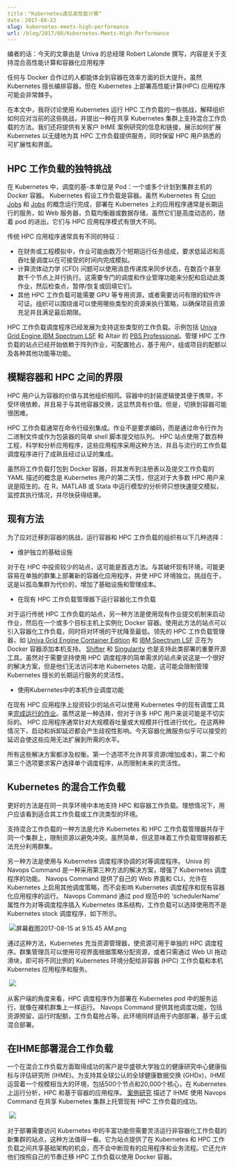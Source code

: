 ```yaml
---
title："Kubernetes遇见高性能计算"
date：2017-08-22
slug: kubernetes-meets-high-performance
url: /blog/2017/08/Kubernetes-Meets-High-Performance
---
```


<!--
---
title: " Kubernetes Meets High-Performance Computing "
date: 2017-08-22
slug: kubernetes-meets-high-performance
url: /blog/2017/08/Kubernetes-Meets-High-Performance
---
-->

<!--
Editor's note: today's post is by Robert Lalonde, general manager at Univa, on supporting mixed HPC and containerized applications &nbsp;
-->

编者的话：今天的文章由是 Univa 的总经理 Robert Lalonde 撰写，内容是关于支持混合高性能计算和容器化应用程序 &nbsp;

<!--
Anyone who has worked with Docker can appreciate the enormous gains in efficiency achievable with containers. While Kubernetes excels at orchestrating containers, high-performance computing (HPC) applications can be tricky to deploy on Kubernetes.
-->

任何与 Docker 合作过的人都能体会到容器在效率方面的巨大提升。虽然 Kubernetes 擅长编排容器，但在 Kubernetes 上部署高性能计算(HPC) 应用程序可能会非常棘手。

<!--
In this post, I discuss some of the challenges of running HPC workloads with Kubernetes, explain how organizations approach these challenges today, and suggest an approach for supporting mixed workloads on a shared Kubernetes cluster. We will also provide information and links to a case study on a customer, IHME, showing how Kubernetes is extended to service their HPC workloads seamlessly while retaining scalability and interfaces familiar to HPC users.
-->

在本文中，我将讨论使用 Kubernetes 运行 HPC 工作负载的一些挑战，解释组织如何应对当前的这些挑战，并提出一种在共享 Kubernetes 集群上支持混合工作负载的方法。我们还将提供有关客户 IHME 案例研究的信息和链接，展示如何扩展 Kubernetes 以无缝地为其 HPC 工作负载提供服务，同时保留 HPC 用户熟悉的可扩展性和界面。

<!--
## HPC workloads unique challenges
-->

## HPC 工作负载的独特挑战

<!--
In Kubernetes, the base unit of scheduling is a Pod: one or more Docker containers scheduled to a cluster host. Kubernetes assumes that workloads are containers. While Kubernetes has the notion of [Cron Jobs](https://kubernetes.io/docs/concepts/workloads/controllers/cron-jobs/) and [Jobs](https://kubernetes.io/docs/concepts/workloads/controllers/jobs-run-to-completion/) that run to completion, applications deployed on Kubernetes are typically long-running services, like web servers, load balancers or data stores and while they are highly dynamic with pods coming and going, they differ greatly from HPC application patterns.
-->
在 Kubernetes 中，调度的基-本单位是 Pod：一个或多个计划到集群主机的 Docker 容器。 Kubernetes 假设工作负载是容器。虽然 Kubernetes 有 [Cron Jobs](https://kubernetes.io/docs/concepts/workloads/controllers/cron-jobs/) 和 [Jobs](https://kubernetes.io/docs/concepts/workloads/controllers/jobs-run-to-completion/) 的概念运行完成，部署在 Kubernetes 上的应用程序通常是长期运行的服务，如 Web 服务器，负载均衡器或数据存储，虽然它们是高度动态的，随着 pod 的进出，它们与 HPC 应用程序模式有很大不同。

<!--
Traditional HPC applications often exhibit different characteristics:
-->
传统 HPC 应用程序通常具有不同的特征：

<!--
- In financial or engineering simulations, a job may be comprised of tens of thousands of short-running tasks, demanding low-latency and high-throughput scheduling to complete a simulation in an acceptable amount of time.
- A computational fluid dynamics (CFD) problem may execute in parallel across many hundred or even thousands of nodes using a message passing library to synchronize state. This requires specialized scheduling and job management features to allocate and launch such jobs and then to checkpoint, suspend/resume or backfill them.
- Other HPC workloads may require specialized resources like GPUs or require access to limited software licenses. Organizations may enforce policies around what types of resources can be used by whom to ensure projects are adequately resourced and deadlines are met.
-->
 - 在财务或工程模拟中，作业可能由数万个短期运行任务组成，要求低延迟和高吞吐量调度以在可接受的时间内完成模拟。
 - 计算流体动力学 (CFD) 问题可以使用消息传递库来同步状态，在数百个甚至数千个节点上并行执行。这需要专门的调度和作业管理功能来分配和启动此类作业，然后检查点，暂停/恢复或回填它们。
 - 其他 HPC 工作负载可能需要 GPU 等专用资源，或者需要访问有限的软件许可证。组织可以围绕谁可以使用哪些类型的资源来执行策略，以确保项目资源充足并且满足最后期限。
 
<!--
HPC workload schedulers have evolved to support exactly these kinds of workloads. Examples include [Univa Grid Engine](http://www.univa.com/products/), [IBM Spectrum LSF](https://www-03.ibm.com/systems/spectrum-computing/products/lsf/) and Altair’s [PBS Professional](http://www.pbsworks.com/PBSProduct.aspx?n=PBS-Professional&c=Overview-and-Capabilities). Sites managing HPC workloads have come to rely on capabilities like array jobs, configurable pre-emption, user, group or project based quotas and a variety of other features.  
-->
HPC 工作负载调度程序已经发展为支持这些类型的工作负载。示例包括 [Univa Grid Engine](http://www.univa.com/products/),[IBM Spectrum LSF](https://www-03.ibm.com/systems/spectrum-computing/products/lsf/) 和 Altair 的 [PBS Professional](http://www.pbsworks.com/PBSProduct.aspx?n=PBS-Professional&c=Overview-and-Capabilities)。管理 HPC 工作负载的站点已经开始依赖于阵列作业，可配置抢占，基于用户，组或项目的配额以及各种其他功能等功能。

<!--
## Blurring the lines between containers and HPC
-->
## 模糊容器和 HPC 之间的界限

<!--
HPC users believe containers are valuable for the same reasons as other organizations. Packaging logic in a container to make it portable, insulated from environmental dependencies, and easily exchanged with other containers clearly has value. However, making the switch to containers can be difficult.
-->
HPC 用户认为容器的价值与其他组织相同。容器中的封装逻辑使其便于携带，不受环境依赖，并且易于与其他容器交换，这显然具有价值。但是，切换到容器可能很困难。

<!--
HPC workloads are often integrated at the command line level. Rather than requiring coding, jobs are submitted to queues via the command line as binaries or simple shell scripts that act as wrappers. There are literally hundreds of engineering, scientific and analytic applications used by HPC sites that take this approach and have mature and certified integrations with popular workload schedulers.
-->
HPC 工作负载通常在命令行级别集成。作业不是要求编码，而是通过命令行作为二进制文件或作为包装器的简单 shell 脚本提交给队列。 HPC 站点使用了数百种工程，科学和分析应用程序，这些应用程序采用这种方法，并且与流行的工作负载调度程序进行了成熟且经过认证的集成。

<!--
While the notion of packaging a workload into a Docker container, publishing it to a registry, and submitting a YAML description of the workload is second nature to users of Kubernetes, this is foreign to most HPC users. An analyst running models in R, MATLAB or Stata simply wants to submit their simulation quickly, monitor their execution, and get a result as quickly as possible.
-->
虽然将工作负载打包到 Docker 容器，将其发布到注册表以及提交工作负载的 YAML 描述的概念是 Kubernetes 用户的第二天性，但这对于大多数 HPC 用户来说是陌生的。在 R，MATLAB 或 Stata 中运行模型的分析师只想快速提交模拟，监控其执行情况，并尽快获得结果。

<!--
## Existing approaches
-->
## 现有方法

<!--
To deal with the challenges of migrating to containers, organizations running container and HPC workloads have several options:
-->
为了应对迁移到容器的挑战，运行容器和 HPC 工作负载的组织有以下几种选择：

<!--
- Maintain separate infrastructures
-->
- 维护独立的基础设施

<!--
For sites with sunk investments in HPC, this may be a preferred approach. Rather than disrupt existing environments, it may be easier to deploy new containerized applications on a separate cluster and leave the HPC environment alone. The challenge is that this comes at the cost of siloed clusters, increasing infrastructure and management cost.
-->
对于在 HPC 中投资较少的站点，这可能是首选方法。与其破坏现有环境，可能更容易在单独的群集上部署新的容器化应用程序，并使 HPC 环境独立。挑战在于，这是以孤岛集群为代价的，增加了基础设施和管理成本。

<!--
- Run containerized workloads under an existing HPC workload manager
-->
- 在现有 HPC 工作负载管理器下运行容器化工作负载

<!--
For sites running traditional HPC workloads, another approach is to use existing job submission mechanisms to launch jobs that in turn instantiate Docker containers on one or more target hosts. Sites using this approach can introduce containerized workloads with minimal disruption to their environment. Leading HPC workload managers such as [Univa Grid Engine Container Edition](http://blogs.univa.com/2016/05/new-version-of-univa-grid-engine-now-supports-docker-containers/) and [IBM Spectrum LSF](http://blogs.univa.com/2016/05/new-version-of-univa-grid-engine-now-supports-docker-containers/) are adding native support for Docker containers. [Shifter](https://github.com/NERSC/shifter) and [Singularity](http://singularity.lbl.gov/) are important open source tools supporting this type of deployment also. While this is a good solution for sites with simple requirements that want to stick with their HPC scheduler, they will not have access to native Kubernetes features, and this may constrain flexibility in managing long-running services where Kubernetes excels.
-->
对于运行传统 HPC 工作负载的站点，另一种方法是使用现有作业提交机制来启动作业，然后在一个或多个目标主机上实例化 Docker 容器。使用此方法的站点可以引入容器化工作负载，同时将对环境的干扰降至最低。领先的 HPC 工作负载管理器，如 [Univa Grid Engine Container Edition](http://blogs.univa.com/2016/05/new-version-of-univa-grid-engine-now-supports-docker-containers/) 和 [IBM Spectrum LSF](http://blogs.univa.com/2016/05/new-version-of-univa-grid-engine-now-supports-docker-containers/) 正在为 Docker 容器添加本机支持。 [Shifter](https://github.com/NERSC/shifter) 和 [Singularity](http://singularity.lbl.gov/) 也是支持此类部署的重要开源工具。虽然对于需要坚持使用 HPC 调度程序的简单需求的站点来说这是一个很好的解决方案，但是他们无法访问本地 Kubernetes 功能，这可能会限制管理 Kubernetes 擅长的长期运行服务的灵活性。

<!--
- Use native job scheduling features in Kubernetes
-->
- 使用Kubernetes中的本机作业调度功能

<!--
Sites less invested in existing HPC applications can use existing scheduling facilities in Kubernetes for [jobs that run to completion](https://kubernetes.io/docs/concepts/workloads/controllers/jobs-run-to-completion/). While this is an option, it may be impractical for many HPC users. HPC applications are often either optimized towards massive throughput or large scale parallelism. In both cases startup and teardown latencies have a discriminating impact. Latencies that appear to be acceptable for containerized microservices today would render such applications unable to scale to the required levels.
-->
在现有 HPC 应用程序上投资较少的站点可以使用 Kubernetes 中的现有调度工具来[完成运行的作业](https://kubernetes.io/docs/concepts/workloads/controllers/jobs-run-to-completion/)。虽然这是一种选择，但对于许多 HPC 用户来说可能是不切实际的。 HPC 应用程序通常针对大规模吞吐量或大规模并行性进行优化。在这两种情况下，启动和拆卸延迟都会产生歧视性影响。今天容器化微服务似乎可以接受的延迟会使这些应用无法扩展到所需的水平。

<!--
All of these solutions involve tradeoffs. The first option doesn’t allow resources to be shared (increasing costs) and the second and third options require customers to pick a single scheduler, constraining future flexibility.
-->
所有这些解决方案都涉及权衡。第一个选项不允许共享资源(增加成本)，第二个和第三个选项要求客户选择单个调度程序，从而限制未来的灵活性。

<!--
## Mixed workloads on Kubernetes
-->
## Kubernetes 的混合工作负载

<!--
A better approach is to support HPC and container workloads natively in the same shared environment. Ideally, users should see the environment appropriate to their workload or workflow type.
-->
更好的方法是在同一共享环境中本地支持 HPC 和容器工作负载。理想情况下，用户应该看到适合其工作负载或工作流类型的环境。

<!--
One approach to supporting mixed workloads is to allow Kubernetes and the HPC workload manager to co-exist on the same cluster, throttling resources to avoid conflicts. While simple, this means that neither workload manager can fully utilize the cluster.
-->
支持混合工作负载的一种方法是允许 Kubernetes 和 HPC 工作负载管理器共存于同一个集群上，限制资源以避免冲突。虽然简单，但这意味着工作负载管理器都无法充分利用群集。

<!--
Another approach is to use a peer scheduler that coordinates with the Kubernetes scheduler. Navops Command by Univa is a solution that takes this third approach, augmenting the functionality of the Kubernetes scheduler. Navops Command provides its own web interface and CLI and allows additional scheduling policies to be enabled on Kubernetes without impacting the operation of the Kubernetes scheduler and existing containerized applications. Navops Command plugs into the Kubernetes architecture via the 'schedulerName' attribute in the pod spec as a peer scheduler that workloads can choose to use instead of the Kubernetes stock scheduler as shown below.
-->
另一种方法是使用与 Kubernetes 调度程序协调的对等调度程序。 Univa 的 Navops Command 是一种采用第三种方法的解决方案，增强了 Kubernetes 调度程序的功能。 Navops Command 提供了自己的 Web 界面和 CLI，允许在 Kubernetes 上启用其他调度策略，而不会影响 Kubernetes 调度程序和现有容器化应用程序的运行。 Navops Command 通过 pod 规范中的 'schedulerName' 属性作为对等调度程序插入 Kubernetes 体系结构，工作负载可以选择使用而不是 Kubernetes stock 调度程序，如下所示。

<!--
![Screen Shot 2017-08-15 at 9.15.45 AM.png](https://lh6.googleusercontent.com/nKTtfQVVmL4qBoSR0lBmBuLt8KOrVEyjn9YcAu7hrhhV-rwnxRY3p-Y5Qfddf7BI6u1KN85VKfeaaU74xDl-oDk5NzybdIxAp0SJ42x14gwzpmwLwjVy5nIng6K8Ih-bRDlOmA9j)
-->
 ![屏幕截图2017-08-15 at 9.15.45 AM.png](https://lh6.googleusercontent.com/nKTtfQVVmL4qBoSR0lBmBuLt8KOrVEyjn9YcAu7hrhhV-rwnxRY3p-Y5Qfddf7BI6u1KN85VKfeaaU74xDl-oDk5NzybdIxAp0SJ42x14gwzpmwLwjVy5nIng6K8Ih-bRDlOmA9j)

<!--
With this approach, Kubernetes acts as a resource manager, making resources available to a separate HPC scheduler. Cluster administrators can use a visual interface to allocate resources based on policy or simply drag sliders via a web UI to allocate different proportions of the Kubernetes environment to non-container (HPC) workloads, and native Kubernetes applications and services.
-->
通过这种方法，Kubernetes 充当资源管理器，使资源可用于单独的 HPC 调度程序。群集管理员可以使用可视界面根据策略分配资源，或者只需通过 Web UI 拖动滑块，即可将不同比例的 Kubernetes 环境分配给非容器 (HPC) 工作负载和本机 Kubernetes 应用程序和服务。

<!--
 ![](https://lh6.googleusercontent.com/wSBBl5d-YL4_UCYgvHpE_XzijtqftSi6PTHJLGfHr5nAxmTj945jQB-pMNIGLovWwKWGnEsPjCkCPrUMWZEs9UHnQPPDSWPEl-Gl76Yczd-Yn65pEE8mKC-Asj3zP5xyfZc-r2qU-YmmOyBhLQ)
-->
 ![](https://lh6.googleusercontent.com/wSBBl5d-YL4_UCYgvHpE_XzijtqftSi6PTHJLGfHr5nAxmTj945jQB-pMNIGLovWwKWGnEsPjCkCPrUMWZEs9UHnQPPDSWPEl-Gl76Yczd-Yn65pEE8mKC-Asj3zP5xyfZc-r2qU-YmmOyBhLQ)

<!--
From a client perspective, the HPC scheduler runs as a service deployed in Kubernetes pods, operating just as it would on a bare metal cluster. Navops Command provides additional scheduling features including things like resource reservation, run-time quotas, workload preemption and more. This environment works equally well for on-premise, cloud-based or hybrid deployments.
-->
从客户端的角度来看，HPC 调度程序作为部署在 Kubernetes pod 中的服务运行，就像在裸机群集上一样运行。 Navops Command 提供其他调度功能，包括资源预留，运行时配额，工作负载抢占等。此环境同样适用于内部部署，基于云或混合部署。

<!--
## Deploying mixed workloads at IHME
-->
## 在IHME部署混合工作负载

<!--
One client having success with mixed workloads is the Institute for Health Metrics & Evaluation (IHME), an independent health research center at the University of Washington. In support of their globally recognized Global Health Data Exchange (GHDx), IHME operates a significantly sized environment comprised of 500 nodes and 20,000 cores running a mix of analytic, HPC, and container-based applications on Kubernetes. [This case study](http://navops.io/ihme-case-study.html) describes IHME’s success hosting existing HPC workloads on a shared Kubernetes cluster using Navops Command.
-->
一个在混合工作负载方面取得成功的客户是华盛顿大学独立的健康研究中心健康指标与评估研究所 (IHME)。为支持其全球公认的全球健康数据交换 (GHDx)，IHME 运营着一个规模相当大的环境，包括500个节点和20,000个核心，在 Kubernetes 上运行分析，HPC 和基于容器的应用程序。 [案例研究](http://navops.io/ihme-case-study.html) 描述了 IHME 使用 Navops Command 在共享 Kubernetes 集群上托管现有 HPC 工作负载的成功。

<!--
![](https://lh5.googleusercontent.com/GJeP6e89r6drl72yzZM_OsZ81MYDp7Zm5xEFpItpmioian3lOp535H4jy1_eELKrzGMYr_wnjGwpK3Uku9dwg2-vqmMC1A1GrMtJc-PZR6GR6Z-fAZNJMEr_Uw3HqvWvi86mF_63XTozysaLpg)
-->
 ![](https://lh5.googleusercontent.com/GJeP6e89r6drl72yzZM_OsZ81MYDp7Zm5xEFpItpmioian3lOp535H4jy1_eELKrzGMYr_wnjGwpK3Uku9dwg2-vqmMC1A1GrMtJc-PZR6GR6Z-fAZNJMEr_Uw3HqvWvi86mF_63XTozysaLpg)

<!--
For sites deploying new clusters that want access to the rich capabilities in Kubernetes but need the flexibility to run non-containerized workloads, this approach is worth a look. It offers the opportunity for sites to share infrastructure between Kubernetes and HPC workloads without disrupting existing applications and businesses processes. It also allows them to migrate their HPC workloads to use Docker containers at their own pace.
-->
对于部署需要访问 Kubernetes 中的丰富功能但需要灵活运行非容器化工作负载的新集群的站点，这种方法值得一看。它为站点提供了在 Kubernetes 和 HPC 工作负载之间共享基础架构的机会，而不会中断现有的应用程序和业务流程。它还允许他们按照自己的节奏迁移 HPC 工作负载以使用 Docker 容器。

